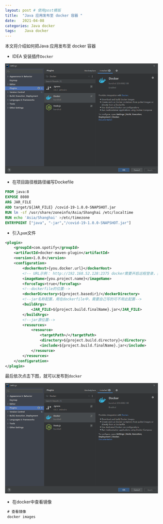 ```yaml
---
layout: post # 使用post模版
title:  "Java 应用发布至 docker 容器 "
date:   2021-04-08
categories: Java docker
tags:    Java docker
---
```

本文将介绍如何把Java 应用发布至 docker 容器


- IDEA 安装插件`Docker`

<img src="/images/posts/java/idea-docker-plugins.png" alt="idea-docker-plugins" style="zoom:67%;" />

- 在项目路径根路径编写Dockefile

```dockerfile
FROM java:8
EXPOSE 8080
ARG JAR_FILE
ADD target/${JAR_FILE} /covid-19-1.0.0-SNAPSHOT.jar
RUN ln -sf /usr/share/zoneinfo/Asia/Shanghai /etc/localtime
RUN echo 'Asia/Shanghai' >/etc/timezone
ENTRYPOINT ["java", "-jar","/covid-19-1.0.0-SNAPSHOT.jar"]
```

- 引入`pom`文件

```xml
<plugin>
    <groupId>com.spotify</groupId>
    <artifactId>docker-maven-plugin</artifactId>
    <version>1.0.0</version>
    <configuration>
        <dockerHost>{you.docker.url}</dockerHost>
        <!-- URL示例： http://192.168.52.128:2375 docker需要开启远程登录，并在docker宿主机放行相关端口 -->
        <imageName>{you.project.name}</imageName>
        <forceTags>true</forceTags>
        <!--dockerfile的位置-->
        <dockerDirectory>${project.basedir}/</dockerDirectory>
        <!--jar名称配置，用在dockerfile中，需要自己写的可不用此配置-->
        <buildArgs>
            <JAR_FILE>${project.build.finalName}.jar</JAR_FILE>
        </buildArgs>
        <!--jar源位置-->
        <resources>
            <resource>
                <targetPath>/</targetPath>
                <directory>${project.build.directory}</directory>
                <include>${project.build.finalName}.jar</include>
            </resource>
        </resources>
    </configuration>
</plugin>
```

最后依次点击下图，就可以发布到`docker`

<img src="/images/posts/java/idea-docker-plugins.png" alt="idea-docker-plugins" style="zoom:67%;" />

- 在docker中查看镜像

```cmd
 # 查看镜像
 docker images 
```

